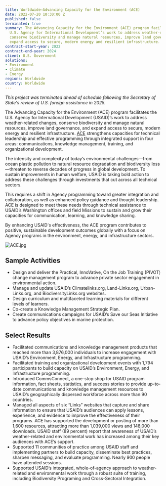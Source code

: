 ```yaml
---
title: Worldwide—Advancing Capacity for the Environment (ACE)
date: 2022-07-20 10:30:00 Z
published: false
terminated: true
summary: The Advancing Capacity for the Environment (ACE) program facilitates the
  U.S. Agency for International Development’s work to address weather-related events,
  conserve biodiversity and manage natural resources, improve land governance, and
  expand access to secure, modern energy and resilient infrastructure.
contract-start-year: 2022
contract-end-year: 2024
client: U.S. Government
solutions:
- Environment
- Climate
- Energy
regions: Worldwide
country: Worldwide
---
```


<aside><em>This project was terminated ahead of schedule following the Secretary of State's review of U.S. foreign assistance in 2025.</em></aside>

The Advancing Capacity for the Environment (ACE) program facilitates the U.S. Agency for International Development (USAID)’s work to address weather-related changes, conserve biodiversity and manage natural resources, improve land governance, and expand access to secure, modern energy and resilient infrastructure. [ACE](https://www.climatelinks.org/resources/advancing-capacity-environment-ace-program-fact-sheet) strengthens capacities for technical leadership and effective programming through integrated support in four areas: communications, knowledge management, training, and organizational development.

The intensity and complexity of today’s environmental challenges—from ocean plastic pollution to natural resource degradation and biodiversity loss—threaten to reverse decades of progress in global development. To sustain improvements in human welfare, USAID is taking bold action to address these challenges through investments that cut across all technical sectors.

This requires a shift in Agency programming toward greater integration and collaboration, as well as enhanced policy guidance and thought leadership. ACE is designed to meet these needs through technical assistance to USAID’s Washington offices and field Missions to sustain and grow their capacities for communication, learning, and knowledge sharing.

By enhancing USAID's effectiveness, the ACE program contributes to positive, sustainable development outcomes globally with a focus on Agency programs in the environment, energy, and infrastructure sectors.

![ACE.jpg](/uploads/ACE.jpg)

## Sample Activities

* Design and deliver the Practical, InnoVative, On the Job Training (PIVOT) change management program to advance private sector engagement in environmental action.
* Manage and update USAID’s Climatelinks.org, Land-Links.org, Urban-Links.org, and BiodiversityLinks.org websites.
* Design curriculum and multifaceted learning materials for different levels of learners.
* Co-create a Knowledge Management Strategic Plan.
* Create communications campaigns for USAID’s Save our Seas Initiative to advance policy objectives in marine protection.

## Select Results

* Facilitated communications and knowledge management products that reached more than 3,876,000 individuals to increase engagement with USAID’s Environment, Energy, and Infrastructure programming.
* Facilitated training and organizational development events with 1,794 participants to build capacity on USAID’s Environment, Energy, and Infrastructure programming.
* Introduced CommsConnect, a one-stop shop for USAID program information, fact sheets, statistics, and success stories to provide up-to-date communications and knowledge management resources to USAID’s geographically dispersed workforce across more than 90 countries.
* Managed all aspects of six “Links” websites that capture and share information to ensure that USAID’s audiences can apply lessons, experience, and evidence to improve the effectiveness of their programs. ACE has supported the development or posting of more than 1,600 resources, attracting more than 1,039,000 views and 148,000 downloads.  USAID staff (89 percent) report that awareness of USAID’s weather-related and environmental work has increased among their key audiences with ACE’s support.
* Supported 11 communities of practice among USAID staff and implementing partners to build capacity, disseminate best practices, sharpen messaging, and evaluate programming. Nearly 900 people have attended sessions.
* Supported USAID’s integrated, whole-of-agency approach to weather-related and environmental work through a robust suite of training, including Biodiversity Programing and Cross-Sectoral Integration.
